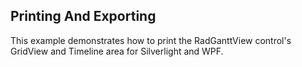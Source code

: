## Printing And Exporting
This example demonstrates how to print the RadGanttView control's GridView and Timeline area for Silverlight and WPF.

[//]: <keywords:print>